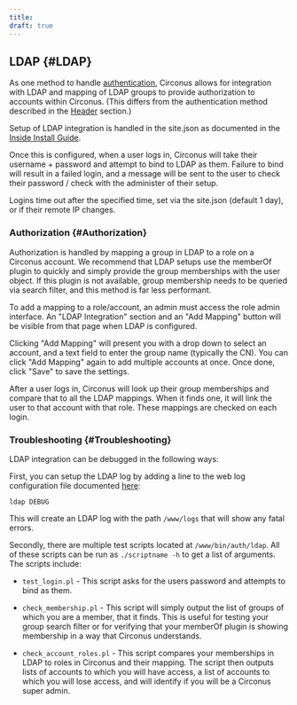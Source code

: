 ```yaml
---
title:
draft: true
---
```


## LDAP {#LDAP}
As one method to handle [authentication](/Authentication.md), Circonus allows for integration with LDAP and mapping of LDAP groups to provide authorization to accounts within Circonus. (This differs from the authentication method described in the [Header](/Authentication/Header.md) section.)

Setup of LDAP integration is handled in the site.json as documented in the [Inside Install Guide](https://login.circonus.com/resources/docs/inside/InstallGeneral.html#LDAP).

Once this is configured, when a user logs in, Circonus will take their username + password and attempt to bind to LDAP as them. Failure to bind will result in a failed login, and a message will be sent to the user to check their password / check with the administer of their setup.

Logins time out after the specified time, set via the site.json (default 1 day), or if their remote IP changes.


### Authorization {#Authorization}
Authorization is handled by mapping a group in LDAP to a role on a Circonus account. We recommend that LDAP setups use the memberOf plugin to quickly and simply provide the group memberships with the user object. If this plugin is not available, group membership needs to be queried via search filter, and this method is far less performant.

To add a mapping to a role/account, an admin must access the role admin interface. An "LDAP Integration" section and an "Add Mapping" button will be visible from that page when LDAP is configured.

Clicking "Add Mapping" will present you with a drop down to select an account, and a text field to enter the group name (typically the CN). You can click "Add Mapping" again to add multiple accounts at once. Once done, click "Save" to save the settings.

After a user logs in, Circonus will look up their group memberships and compare that to all the LDAP mappings. When it finds one, it will link the user to that account with that role. These mappings are checked on each login.


### Troubleshooting {#Troubleshooting}
LDAP integration can be debugged in the following ways:

First, you can setup the LDAP log by adding a line to the web log configuration file documented [here](/WebLogs.md):
```
ldap DEBUG
```
This will create an LDAP log with the path `/www/logs` that will show any fatal errors.

Secondly, there are multiple test scripts located at `/www/bin/auth/ldap`. All of these scripts can be run as `./scriptname -h` to get a list of arguments. The scripts include:

 * `test_login.pl` - This script asks for the users password and attempts to bind as them.

 * `check_membership.pl` - This script will simply output the list of groups of which you are a member, that it finds. This is useful for testing your group search filter or for verifying that your memberOf plugin is showing membership in a way that Circonus understands.

 * `check_account_roles.pl` - This script compares your memberships in LDAP to roles in Circonus and their mapping. The script then outputs lists of accounts to which you will have access, a list of accounts to which you will lose access, and will identify if you will be a Circonus super admin.
